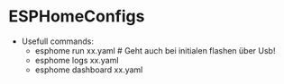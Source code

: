 # ESPHomeConfigs

- Usefull commands:
    - esphome run xx.yaml     # Geht auch bei initialen flashen über Usb!
    - esphome logs xx.yaml
    - esphome dashboard xx.yaml
